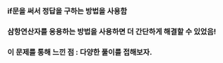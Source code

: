### if문을 써서 정답을 구하는 방법을 사용함

### 삼항연산자를 응용하는 방법을 사용하면 더 간단하게 해결할 수 있었음!

### 이 문제를 통해 느낀 점 : 다양한 풀이를 접해보자.
